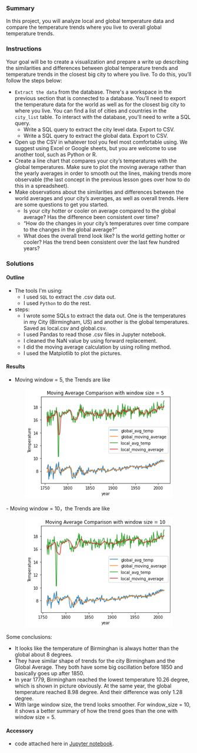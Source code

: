 ### Summary

In this project, you will analyze local and global temperature data and compare the temperature trends where you live to overall global temperature trends.

### Instructions
Your goal will be to create a visualization and prepare a write up describing the similarities and differences between global temperature trends and temperature trends in the closest big city to where you live. To do this, you’ll follow the steps below:

- `Extract the data` from the database. There's a workspace in the previous section that is connected to a database. You’ll need to export the temperature data for the world as well as for the closest big city to where you live. You can find a list of cities and countries in the `city_list` table. To interact with the database, you'll need to write a SQL query.
  - Write a SQL query to extract the city level data. Export to CSV.
  - Write a SQL query to extract the global data. Export to CSV.
- Open up the CSV in whatever tool you feel most comfortable using. We suggest using Excel or Google sheets, but you are welcome to use another tool, such as Python or R.
- Create a line chart that compares your city’s temperatures with the global temperatures. Make sure to plot the moving average rather than the yearly averages in order to smooth out the lines, making trends more observable (the last concept in the previous lesson goes over how to do this in a spreadsheet).
- Make observations about the similarities and differences between the world averages and your city’s averages, as well as overall trends. Here are some questions to get you started.
  - Is your city hotter or cooler on average compared to the global average? Has the difference been consistent over time?
  - “How do the changes in your city’s temperatures over time compare to the changes in the global average?”
  - What does the overall trend look like? Is the world getting hotter or cooler? Has the trend been consistent over the last few hundred years?

### Solutions

#### Outline
- The tools I'm using: 
  - I used `SQL` to extract the .csv data out.
  - I used `Python` to do the rest.
- steps:
  - I wrote some SQLs to extract the data out. One is the temperatures in my City (Birmingham, US) and another is the global temperatures. Saved as local.csv and global.csv.
  - I used Pandas to read those .csv files in Jupyter notebook.
  - I cleaned the NaN value by using forward replacement.
  - I did the moving average calculation by using rolling method.
  - I used the Matplotlib to plot the pictures.

#### Results
- Moving window = 5, the Trends are like 
<p align="center">
  <img src="https://github.com/wendydoog/Data-Analyst-Nanodegree-Project/blob/main/project1%20pic1.png" width="400" height="300">
  </p>
- Moving window = 10，the Trends are like
<p align="center">
  <img src="https://github.com/wendydoog/Data-Analyst-Nanodegree-Project/blob/main/moving%20average%20trend%20w10.png" width="400" height="300">
  </p>
  
  Some conclusions:
  - It looks like the temperature of Birminghan is always hotter than the global about 8 degrees.
  - They have similar shape of trends for the city Birmingham and the Global Average. They both have some big oscillation before 1850 and basically goes up after 1850.
  - In year 1779, Birmingham reached the lowest temperature 10.26 degree, which is shown in picture obviously. At the same year, the global temperature reached 8.98 degree. And their difference was only 1.28 degree.
  - With large window size, the trend looks smoother. For window_size = 10, it shows a better summary of how the trend goes than the one with window size = 5.

#### Accessory
- code attached here in [Jupyter notebook](https://github.com/wendydoog/Data-Analyst-Nanodegree-Project/blob/main/Weather%20Trends.ipynb).

